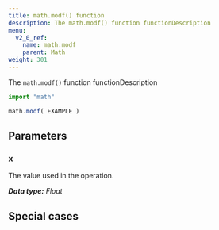 ```yaml
---
title: math.modf() function
description: The math.modf() function functionDescription
menu:
  v2_0_ref:
    name: math.modf
    parent: Math
weight: 301
---
```


The `math.modf()` function functionDescription

```js
import "math"

math.modf( EXAMPLE )
```

## Parameters

### x
The value used in the operation.

_**Data type:** Float_

## Special cases
```js

```

